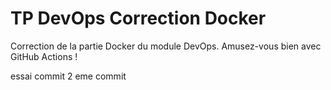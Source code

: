 # TP DevOps Correction Docker

Correction de la partie Docker du module DevOps. Amusez-vous bien avec GitHub Actions !

essai commit
2 eme commit